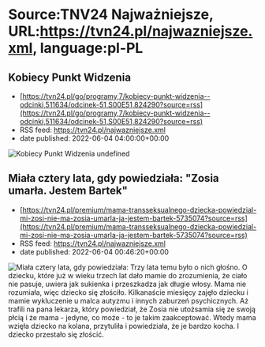 # Source:TNV24 Najważniejsze, URL:https://tvn24.pl/najwazniejsze.xml, language:pl-PL

## Kobiecy Punkt Widzenia
 - [https://tvn24.pl/go/programy,7/kobiecy-punkt-widzenia--odcinki,511634/odcinek-51,S00E51,824290?source=rss](https://tvn24.pl/go/programy,7/kobiecy-punkt-widzenia--odcinki,511634/odcinek-51,S00E51,824290?source=rss)
 - RSS feed: https://tvn24.pl/najwazniejsze.xml
 - date published: 2022-06-04 04:00:00+00:00

<img alt="Kobiecy Punkt Widzenia" src="https://tvn24.pl/najnowsze/cdn-zdjecie-2rav3h-img4394-6123793/alternates/LANDSCAPE_1280" />
    undefined

## Miała cztery lata, gdy powiedziała: "Zosia umarła. Jestem Bartek"
 - [https://tvn24.pl/premium/mama-transseksualnego-dziecka-powiedzial-mi-zosi-nie-ma-zosia-umarla-ja-jestem-bartek-5735074?source=rss](https://tvn24.pl/premium/mama-transseksualnego-dziecka-powiedzial-mi-zosi-nie-ma-zosia-umarla-ja-jestem-bartek-5735074?source=rss)
 - RSS feed: https://tvn24.pl/najwazniejsze.xml
 - date published: 2022-06-04 00:46:20+00:00

<img alt="Miała cztery lata, gdy powiedziała: " src="https://tvn24.pl/najnowsze/cdn-zdjecie-tgrp2v-bartek-poszedl-juz-do-szkoly-5736960/alternates/LANDSCAPE_1280" />
    Trzy lata temu było o nich głośno. O dziecku, które już w wieku trzech lat dało mamie do zrozumienia, że ciało nie pasuje, uwiera jak sukienka i przeszkadza jak długie włosy. Mama nie rozumiała, więc dziecko się złościło. Kilkanaście miesięcy zajęło dziecku i mamie wykluczenie u malca autyzmu i innych zaburzeń psychicznych. Aż trafili na pana lekarza, który powiedział, że Zosia nie utożsamia się ze swoją płcią i że mama - jedyne, co może - to je takim zaakceptować. Wtedy mama wzięła dziecko na kolana, przytuliła i powiedziała, że je bardzo kocha. I dziecko przestało się złościć.

